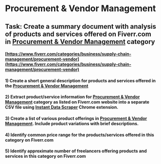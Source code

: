 # Procurement & Vendor Management
## Task: Create a summary document with analysis of products and services offered on Fiverr.com in [Procurement & Vendor Management](https://www.fiverr.com/categories/business/supply-chain-management/procurement-vendor) category
#### [https://www.fiverr.com/categories/business/supply-chain-management/procurement-vendor](https://www.fiverr.com/categories/business/supply-chain-management/procurement-vendor)
#### 1) Create a short general description for products and services offered in the [Procurement & Vendor Management](https://www.fiverr.com/categories/business/supply-chain-management/procurement-vendor)
#### 2) Extract product/service information for [Procurement & Vendor Management](https://www.fiverr.com/categories/business/supply-chain-management/procurement-vendor) category as listed on Fiverr.com website into a separate CSV file using [Instant Data Scraper](https://chrome.google.com/webstore/detail/instant-data-scraper/ofaokhiedipichpaobibbnahnkdoiiah) Chrome extension.
#### 3) Create a list of various product offerings in [Procurement & Vendor Management](https://www.fiverr.com/categories/business/supply-chain-management/procurement-vendor). Include product variations with brief descriptions.
#### 4) Identify common price range for the products/services offered in this category on Fiverr.com
#### 5) Identify approximate number of freelancers offering products and services in this category on Fiverr.com
